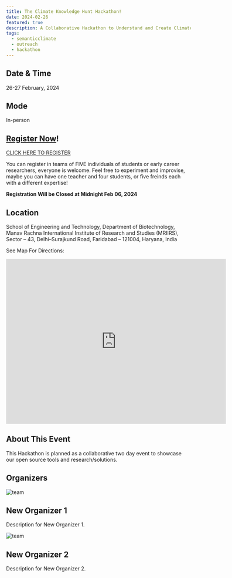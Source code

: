 ```yaml
---
title: The Climate Knowledge Hunt Hackathon!
date: 2024-02-26
featured: true
description: A Collaborative Hackathon to Understand and Create Climate Knowledge
tags:
  - semanticclimate
  - outreach
  - hackathon
---
```

## Date & Time

26-27 February, 2024

## Mode 
In-person

## [Register Now](https://forms.gle/nFG5gYHmAGyVbx5X6)!
[CLICK HERE TO REGISTER](https://forms.gle/nFG5gYHmAGyVbx5X6)

You can register in teams of FIVE individuals of students or early career researchers, everyone is welcome. Feel free to experiment and improvise, maybe you can have one teacher and four students, or five freinds each with a different expertise! 

<b>Registration Will be Closed at Midnight Feb 06, 2024 </b>

## Location 
School of Engineering and Technology, Department of Biotechnology, Manav Rachna International Institute of Research and Studies (MRIIRS), Sector – 43, Delhi–Surajkund Road, Faridabad – 121004, Haryana, India

See Map For Directions:

<iframe src="https://www.google.com/maps/embed?pb=!1m10!1m8!1m3!1d56127.48959827611!2d77.283747!3d28.450378!3m2!1i1024!2i768!4f13.1!5e0!3m2!1sen!2sus!4v1705773145598!5m2!1sen!2sus" width="600" height="450" style="border:0;" allowfullscreen="" loading="lazy" referrerpolicy="no-referrer-when-downgrade"></iframe>

## About This Event
This Hackathon is planned as a collaborative two day event to showcase our open source tools and research/solutions. 

## Organizers

<!-- New organizers -->
<div class="p-4 lg:w-1/2">
    <div class="h-full flex sm:flex-row flex-col items-center sm:justify-start justify-center text-center sm:text-left">
        <img alt="team" class="flex-shrink-0 rounded-lg w-48 h-48 object-cover object-center sm:mb-0 mb-4" src="/static/img/new_organizer1.jpg" loading="lazy">
        <div class="flex-grow sm:pl-8">
            <h2 class="title-font font-medium text-lg text-black">New Organizer 1</h2>
            <p class="mb-3">Description for New Organizer 1.</p>
        </div>
    </div>
</div>
<div class="p-4 lg:w-1/2">
    <div class="h-full flex sm:flex-row flex-col items-center sm:justify-start justify-center text-center sm:text-left">
        <img alt="team" class="flex-shrink-0 rounded-lg w-48 h-48 object-cover object-center sm:mb-0 mb-4" src="/static/img/new_organizer2.jpg" loading="lazy">
        <div class="flex-grow sm:pl-8">
            <h2 class="title-font font-medium text-lg text-black">New Organizer 2</h2>
            <p class="mb-3">Description for New Organizer 2.</p>
        </div>
    </div>
</div>
